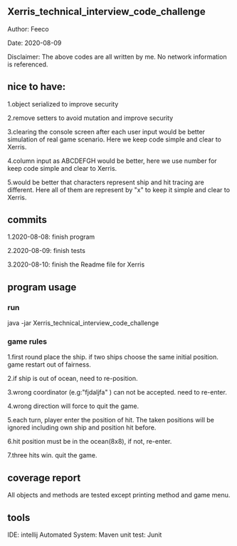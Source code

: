 Xerris_technical_interview_code_challenge
---
Author: Feeco

Date: 2020-08-09

Disclaimer: The above codes are all written by me. No network information is referenced.

## nice to have:

1.object serialized to improve security

2.remove setters to avoid mutation and improve security 

3.clearing the console screen after each user input would be better simulation of real game scenario. Here we keep code simple and clear to Xerris. 

4.column input as ABCDEFGH would be better, here we use number for keep code simple and clear to Xerris.

5.would be better that characters represent ship and hit tracing are different. Here all of them are represent by "x" to keep it simple and clear to Xerris.  

## commits
1.2020-08-08: finish program

2.2020-08-09: finish tests

3.2020-08-10: finish the Readme file for Xerris

## program usage

### run
java -jar Xerris_technical_interview_code_challenge

### game rules
1.first round place the ship. if two ships choose the same initial position. game restart out of fairness.

2.if ship is out of ocean, need to re-position.

3.wrong coordinator (e.g:"fjdaljfa" ) can not be accepted. need to re-enter.

4.wrong direction will force to quit the game.

5.each turn, player enter the position of hit. The taken positions will be ignored including own ship and position hit before.

6.hit position must be in the ocean(8x8), if not, re-enter.

7.three hits win. quit the game.

## coverage report

All objects and methods are tested except printing method and game menu.

## tools
IDE: intellij
Automated System: Maven
unit test: Junit
